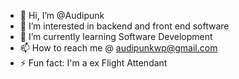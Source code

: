- 👋 Hi, I’m @Audipunk
- 👀 I’m interested in backend and front end software
- 🌱 I’m currently learning Software Development
- 📫 How to reach me @ audipunkwp@gmail.com
- ⚡ Fun fact: I'm a ex Flight Attendant

<!---
Audipunk/Audipunk is a ✨ special ✨ repository because its `README.md` (this file) appears on your GitHub profile.
You can click the Preview link to take a look at your changes.
--->

